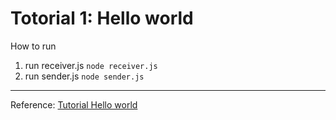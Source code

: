 # Totorial 1: Hello world
How to run
1.  run receiver.js
    `node receiver.js`
2. run sender.js
	`node sender.js`


------------

Reference:
[Tutorial Hello world](https://www.rabbitmq.com/tutorials/tutorial-one-javascript.html "Tutorial Hello world")
